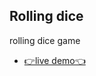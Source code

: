 ## Rolling dice

rolling dice game

- [👉live demo👈](https://fathyElgazzar.github.io/JS-mini-projects/Pig-Game/)
